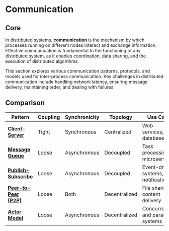 # Communication

## Core

In distributed systems, **communication** is the mechanism by which processes running on different nodes interact and exchange information. Effective communication is fundamental to the functioning of any distributed system, as it enables coordination, data sharing, and the execution of distributed algorithms.

This section explores various communication patterns, protocols, and models used for inter-process communication. Key challenges in distributed communication include handling network latency, ensuring message delivery, maintaining order, and dealing with failures.

## Comparison

| Pattern | Coupling | Synchronicity | Topology | Use Case |
|---|---|---|---|---|
| **[Client-Server](./client-server)** | Tight | Synchronous | Centralized | Web services, databases |
| **[Message Queue](./message-queue)** | Loose | Asynchronous | Decoupled | Task processing, microservices |
| **[Publish-Subscribe](./pubsub)** | Loose | Asynchronous | Decoupled | Event-driven systems, notifications |
| **[Peer-to-Peer (P2P)](./p2p)** | Loose | Both | Decentralized | File sharing, content delivery |
| **[Actor Model](./actor-model)** | Loose | Asynchronous | Decentralized | Concurrent and parallel systems |
